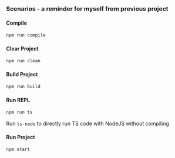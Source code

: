 ### Scenarios - a reminder for myself from previous project

#### Compile

```bash
npm run compile
```
#### Clear Project

```bash
npm run clean
```

#### Build Project

```bash
npm run build
```

#### Run REPL

```bash
npm run ts
```

Run `ts-node` to directly run TS code with NodeJS without compiling 

#### Run Project

```bash
npm start
```
